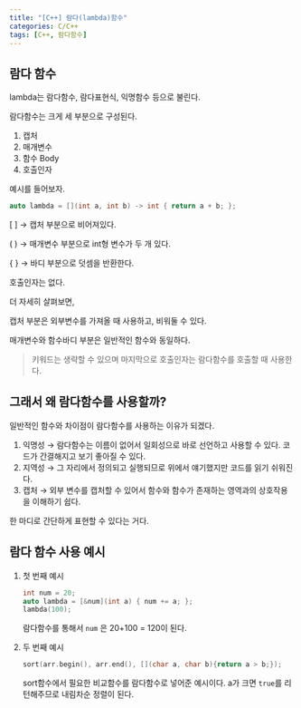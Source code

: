 ```yaml
---
title: "[C++] 람다(lambda)함수"
categories: C/C++
tags: [C++, 람다함수]
---
```


## 람다 함수

lambda는 람다함수, 람다표현식, 익명함수 등으로 불린다.

람다함수는 크게 세 부분으로 구성된다.

1. 캡처
2. 매개변수
3. 함수 Body
4. 호출인자

예시를 들어보자.

```cpp
auto lambda = [](int a, int b) -> int { return a + b; };
```

[ ] → 캡처 부분으로 비어져있다.

( ) → 매개변수 부분으로 int형 변수가 두 개 있다.

{ } → 바디 부분으로 덧셈을 반환한다.

호출인자는 없다.

더 자세히 살펴보면,

캡처 부분은 외부변수를 가져올 때 사용하고, 비워둘 수 있다.

매개변수와 함수바디 부분은 일반적인 함수와 동일하다.

> 키워드는 생략할 수 있으며 마지막으로 호출인자는 람다함수를 호출할 때 사용한다.

## 그래서 왜 람다함수를 사용할까?

일반적인 함수와 차이점이 람다함수를 사용하는 이유가 되겠다.

1. 익명성 → 람다함수는 이름이 없어서 일회성으로 바로 선언하고 사용할 수 있다. 코드가 간결해지고 보기 좋아질 수 있다.
2. 지역성 → 그 자리에서 정의되고 실행되므로 위에서 얘기했지만 코드를 읽기 쉬워진다. 
3. 캡처 → 외부 변수를 캡처할 수 있어서 함수와 함수가 존재하는 영역과의 상호작용을 이해하기 쉽다.

한 마디로 간단하게 표현할 수 있다는 거다.

## 람다 함수 사용 예시

1. 첫 번째 예시
    
    ```cpp
    int num = 20;
    auto lambda = [&num](int a) { num += a; };
    lambda(100);
    ```
    
    람다함수를 통해서 `num` 은 20+100 = 120이 된다.  
    
2. 두 번째 예시
    
    ```cpp
    sort(arr.begin(), arr.end(), [](char a, char b){return a > b;});
    ```
    
    sort함수에서 필요한 비교함수를 람다함수로 넣어준 예시이다. a가 크면 `true`를 리턴해주므로 내림차순 정렬이 된다.